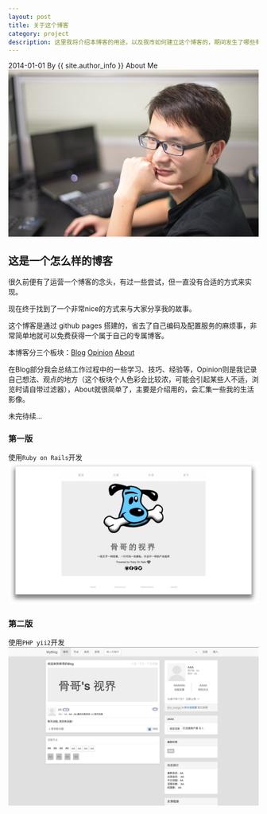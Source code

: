 ```yaml
---
layout: post
title: 关于这个博客
category: project
description: 这里我将介绍本博客的用途，以及我市如何建立这个博客的，期间发生了哪些有趣或者无奈的事，感谢您的关注。
---
```


2014-01-01 By {{ site.author_info }}
About Me
![me](/images/aboutthisblog/about.jpg)

这是一个怎么样的博客
-----------------
很久前便有了运营一个博客的念头，有过一些尝试，但一直没有合适的方式来实现。

现在终于找到了一个非常nice的方式来与大家分享我的故事。

这个博客是通过 github pages 搭建的，省去了自己编码及配置服务的麻烦事，非常简单地就可以免费获得一个属于自己的专属博客。

本博客分三个板块：[Blog](http://shaynechow.github.io/) [Opinion](http://shaynechow.github.io/opinion/) [About](http://shaynechow.github.io/about/)

在Blog部分我会总结工作过程中的一些学习、技巧、经验等，Opinion则是我记录自己想法、观点的地方（这个板块个人色彩会比较浓，可能会引起某些人不适，浏览时请自带过滤器），About就很简单了，主要是介绍用的，会汇集一些我的生活影像。

未完待续...

### 第一版
使用`Ruby on Rails`开发
![Ruby on Rails](/images/aboutthisblog/rails-index.png)

### 第二版
使用`PHP yii2`开发
![php](/images/aboutthisblog/php-index.png)